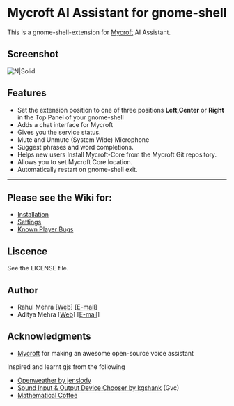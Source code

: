 # Mycroft AI Assistant for gnome-shell

This is a gnome-shell-extension for [Mycroft](https://mycroft.ai) AI Assistant. 

## Screenshot

![N|Solid](https://github.com/lolstring/gnome-shell-extension-mycroft/raw/master/data/screenshot.png)

## Features

- Set the extension position to one of three positions **Left,Center** or **Right** in the Top Panel of your gnome-shell 
- Adds a chat interface for Mycroft
- Gives you the service status.
- Mute and Unmute (System Wide) Microphone 
- Suggest phrases and word completions.
- Helps new users Install Mycroft-Core from the Mycroft Git repository.
- Allows you to set Mycroft Core location.
- Automatically restart on gnome-shell exit.

---

## Please see the Wiki for:

 * [Installation](https://github.com/lolstring/gnome-shell-extension-mycroft/wiki/Installation)
 * [Settings](https://github.com/lolstring/gnome-shell-extension-mycroft/wiki/Settings)
 * [Known Player Bugs](https://github.com/lolstring/gnome-shell-extension-mycroft/wiki/Known-Player-Bugs)

## Liscence 

See the LICENSE file.

## Author

* Rahul Mehra [[Web](https://rahul.io)] [[E-mail](mailto:rahulmehra@techgeek.co.in)]
* Aditya Mehra [[Web](http://aiix.tk)] [[E-mail](mailto:aix.m@outlook.com)]

## Acknowledgments

* [Mycroft](https://mycroft.ai) for making an awesome open-source voice assistant

Inspired and learnt gjs from the following

* [Openweather by jenslody](https://extensions.gnome.org/extension/750/openweather/)
* [Sound Input & Output Device Chooser by kgshank](https://extensions.gnome.org/extension/906/sound-output-device-chooser/) (Gvc) 
* [Mathematical Coffee](https://extensions.gnome.org/accounts/profile/mathematical.coffee)
